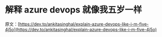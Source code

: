 # 解释 azure devops 就像我五岁一样

原文：[https://dev.to/ankitasinghal/explain-azure-devops-like-i-m-five-4j5o](https://dev.to/ankitasinghal/explain-azure-devops-like-i-m-five-4j5o)